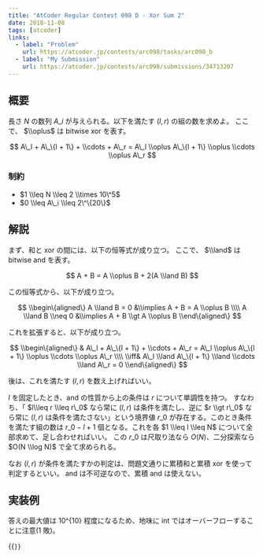 ```yaml
---
title: "AtCoder Regular Contest 098 D - Xor Sum 2"
date: 2018-11-08
tags: [atcoder]
links:
  - label: "Problem"
    url: https://atcoder.jp/contests/arc098/tasks/arc098_b
  - label: "My Submission"
    url: https://atcoder.jp/contests/arc098/submissions/34713207
---
```


## 概要

長さ $N$ の数列 $A\_i$ が与えられる。以下を満たす $(l, r)$ の組の数を求めよ。
ここで、 $\\oplus$ は bitwise xor を表す。

$$
A\_l + A\_\{l + 1\} + \\cdots + A\_r =
A\_l \\oplus A\_\{l + 1\} \\oplus \\cdots \\oplus A\_r
$$


### 制約

- $1 \\leq N \\leq 2 \\times 10\^5$
- $0 \\leq A\_i \\leq 2\^\{20\}$

## 解説

まず、和と xor の間には、以下の恒等式が成り立つ。
ここで、 $\\land$ は bitwise and を表す。

$$
A + B = A \\oplus B + 2(A \\land B)
$$

この恒等式から、以下が成り立つ。

$$
\\begin\{aligned\}
A \\land B = 0 &\\implies A + B = A \\oplus B \\\\
A \\land B \\neq 0 &\\implies A + B \\gt A \\oplus B
\\end\{aligned\}
$$

これを拡張すると、以下が成り立つ。

$$
\\begin\{aligned\}
&
A\_l + A\_\{l + 1\} + \\cdots + A\_r =
A\_l \\oplus A\_\{l + 1\} \\oplus \\cdots \\oplus A\_r \\\\
\\iff&
A\_l \\land A\_\{l + 1\} \\land \\cdots \\land A\_r = 0
\\end\{aligned\}
$$

後は、これを満たす $(l, r)$ を数え上げればいい。

$l$ を固定したとき、and の性質から上の条件は $r$ について単調性を持つ。
すなわち、「 $l\\leq r \\leq r\_0$ なら常に $(l, r)$ は条件を満たし、逆に $r \\gt r\_0$ なら常に $(l, r)$ は条件を満たさない」という境界値 $r\_0$ が存在する。このとき条件を満たす組の数は $r\_0 - l + 1$ 個となる。これを各 $1 \\leq l \\leq N$ について全部求めて、足し合わせればいい。
この $r\_0$ は尺取り法なら $O(N)$、二分探索なら $O(N \\log N)$ で全て求められる。

なお $(l, r)$ が条件を満たすかの判定は、問題文通りに累積和と累積 xor を使って判定するといい。
and は不可逆なので、累積 and は使えない。

## 実装例

答えの最大値は $10\^\{10\}$ 程度になるため、地味に int ではオーバーフローすることに注意(1 敗)。

{{<code file="0.cpp" language="cpp">}}
